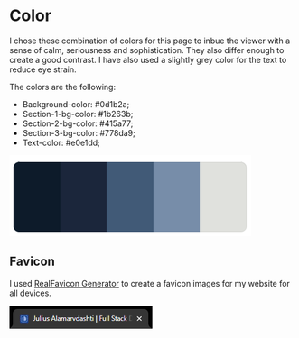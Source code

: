 # Color

I chose these combination of colors for this page to inbue the viewer with a sense of calm, seriousness and sophistication. They also differ enough to create a good contrast. I have also used a slightly grey color for the text to reduce eye strain.

The colors are the following:
- Background-color: #0d1b2a; 
- Section-1-bg-color: #1b263b; 
- Section-2-bg-color: #415a77; 
- Section-3-bg-color: #778da9;
- Text-color: #e0e1dd;

![Color Palette](./assets/img/portfolio-color-palette.PNG)


## Favicon

I used <a href="https://realfavicongenerator.net/" target="_blank" rel="noopener noreferrer">RealFavicon Generator</a> to create a favicon images for my website for all devices.

![Favicon](./assets/img/favicon-img.PNG)